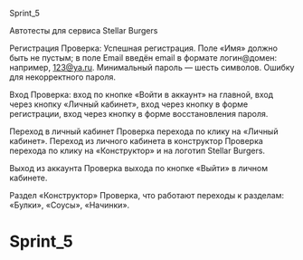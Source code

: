 Sprint_5

Автотесты для сервиса Stellar Burgers

Регистрация
Проверка:
Успешная регистрация.
Поле «Имя» должно быть не пустым; в поле Email введён email в формате логин@домен: например, 123@ya.ru.
Минимальный пароль — шесть символов.
Ошибку для некорректного пароля.

Вход
Проверка:
вход по кнопке «Войти в аккаунт» на главной,
вход через кнопку «Личный кабинет»,
вход через кнопку в форме регистрации,
вход через кнопку в форме восстановления пароля.

Переход в личный кабинет 
Проверка перехода по клику на «Личный кабинет».
Переход из личного кабинета в конструктор 
Проверка перехода по клику на «Конструктор» и на логотип Stellar Burgers.

Выход из аккаунта
Проверка выхода по кнопке «Выйти» в личном кабинете.

Раздел «Конструктор»
Проверка, что работают переходы к разделам:
«Булки», «Соусы», «Начинки».
# Sprint_5
